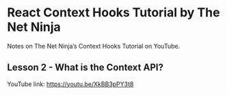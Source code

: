 # React Context Hooks Tutorial by The Net Ninja

Notes on The Net Ninja’s Context Hooks Tutorial on YouTube.

## Lesson 2  - What is the Context API?

YouTube link: https://youtu.be/XkBB3pPY3t8